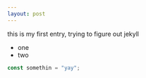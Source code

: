 ```yaml
---
layout: post
---
```


this is my first entry, trying to figure out jekyll


* one
* two


```js
const somethin = "yay";
```
